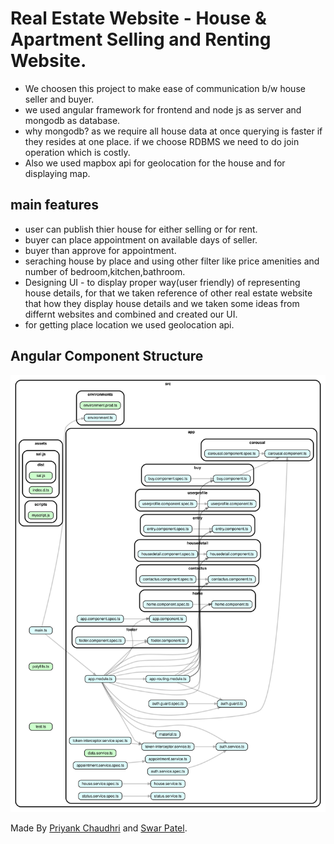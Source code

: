 # Real Estate Website - House & Apartment Selling and Renting Website.

- We choosen this project to make ease of communication b/w house seller and buyer.
- we used angular framework for frontend and node js as server and mongodb as database.
- why mongodb? as we require all house data at once querying is faster if they resides at one place. if we choose RDBMS we need to do join operation
  which is costly.
- Also we used mapbox api for geolocation for the house and for displaying map.

## main features

- user can publish thier house for either selling or for rent.
- buyer can place appointment on available days of seller.
- buyer than approve for appointment.
- seraching house by place and using other filter like price amenities and number of bedroom,kitchen,bathroom.
- Designing UI - to display proper way(user friendly) of representing house details, for that we taken reference of other real estate website that how they display house
  details and we taken some ideas from differnt websites and combined and created our UI.
- for getting place location we used geolocation api.

## Angular Component Structure

![](dependencygraph.svg)

Made By [Priyank Chaudhri](https://github.com/pc810) and [Swar Patel](https://github.com/swarpatel23).
